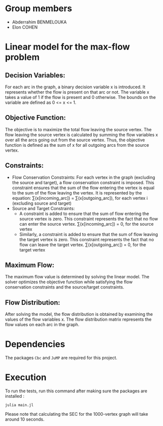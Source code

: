 # Group members 
- Abderrahim BENMELOUKA
- Elon COHEN

# Linear model for the max-flow problem
## Decision Variables:
For each arc in the graph, a binary decision variable x is introduced. It represents whether the flow is present on that arc or not. 
The variable x takes a value of 1 if the flow is present and 0 otherwise. The bounds on the variable are defined as 0 <= x <= 1.

## Objective Function:
The objective is to maximize the total flow leaving the source vertex. 
The flow leaving the source vertex is calculated by summing the flow variables x over all the arcs going out from the source vertex. 
Thus, the objective function is defined as the sum of x for all outgoing arcs from the source vertex.

## Constraints:
- Flow Conservation Constraints:
    For each vertex in the graph (excluding the source and target), a flow conservation constraint is imposed. 
    This constraint ensures that the sum of the flow entering the vertex is equal to the sum of the flow leaving the vertex. 
    It is represented by the equation: ∑(x[incoming_arc]) = ∑(x[outgoing_arc]), for each vertex i (excluding source and target)
- Source and Target Constraints:
    - A constraint is added to ensure that the sum of flow entering the source vertex is zero. 
    This constraint represents the fact that no flow can enter the source vertex.
    ∑(x[incoming_arc]) = 0, for the source vertex
    - Similarly, a constraint is added to ensure that the sum of flow leaving the target vertex is zero. 
    This constraint represents the fact that no flow can leave the target vertex.
    ∑(x[outgoing_arc]) = 0, for the target vertex

## Maximum Flow:
The maximum flow value is determined by solving the linear model. 
The solver optimizes the objective function while satisfying the flow conservation constraints and the source/target constraints.

## Flow Distribution:
After solving the model, the flow distribution is obtained by examining the values of the flow variables x. 
The flow distribution matrix represents the flow values on each arc in the graph.

# Dependencies
The packages `Cbc` and `JuMP` are required for this project.

# Execution
To run the tests, run this command after making sure the packages are installed :
```shell
julia main.jl
```
Please note that calculating the SEC for the 1000-vertex graph will take around 10 seconds.